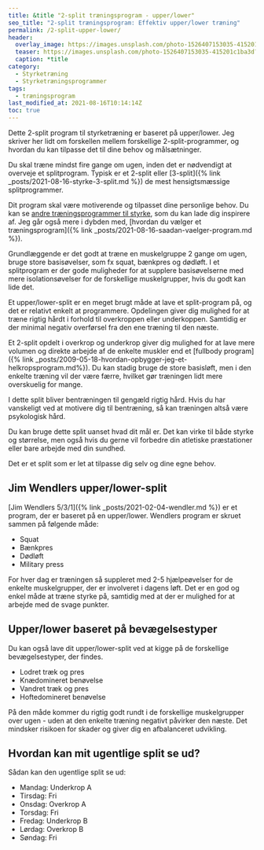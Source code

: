 ```yaml
---
title: &title "2-split træningsprogram - upper/lower"
seo_title: "2-split træningsprogram: Effektiv upper/lower træning"
permalink: /2-split-upper-lower/
header:
  overlay_image: https://images.unsplash.com/photo-1526407153035-415201c1ba3d?ixid=MnwxMjA3fDB8MHxwaG90by1wYWdlfHx8fGVufDB8fHx8&ixlib=rb-1.2.1&auto=format&fit=crop&h=630&w=1200&q=60
  teaser: https://images.unsplash.com/photo-1526407153035-415201c1ba3d?ixid=MnwxMjA3fDB8MHxwaG90by1wYWdlfHx8fGVufDB8fHx8&ixlib=rb-1.2.1&auto=format&fit=crop&h=300&w=400&q=10
  caption: *title
category:
  - Styrketræning
  - Styrketræningsprogrammer
tags:
  - træningsprogram
last_modified_at: 2021-08-16T10:14:14Z
toc: true
---
```


Dette 2-split program til styrketræning er baseret på upper/lower. Jeg skriver her lidt om forskellen mellem forskellige 2-split-programmer, og hvordan du kan tilpasse det til dine behov og målsætninger.

Du skal træne mindst fire gange om ugen, inden det er nødvendigt at overveje et splitprogram. Typisk er et 2-split eller [3-split]({% link _posts/2021-08-16-styrke-3-split.md %}) de mest hensigtsmæssige splitprogrammer.

Dit program skal være motiverende og tilpasset dine personlige behov. Du kan se [andre træningsprogrammer til styrke](/styrketraeningsprogrammer/), som du kan lade dig inspirere af. Jeg går også mere i dybden med, [hvordan du vælger et træningsprogram]({% link _posts/2021-08-16-saadan-vaelger-program.md %}).

Grundlæggende er det godt at træne en muskelgruppe 2 gange om ugen, bruge store basisøvelser, som fx squat, bænkpres og dødløft. I et splitprogram er der gode muligheder for at supplere basisøvelserne med mere isolationsøvelser for de forskellige muskelgrupper, hvis du godt kan lide det.

Et upper/lower-split er en meget brugt måde at lave et split-program på, og det er relativt enkelt at programmere. Opdelingen giver dig mulighed for at træne rigtig hårdt i forhold til overkroppen eller underkoppen. Samtidig er der minimal negativ overførsel fra den ene træning til den næste.

Et 2-split opdelt i overkrop og underkrop giver dig mulighed for at lave mere volumen og direkte arbejde af de enkelte muskler end et [fullbody program]({% link _posts/2009-05-18-hvordan-opbygger-jeg-et-helkropsprogram.md%}). Du kan stadig bruge de store basisløft, men i den enkelte træning vil der være færre, hvilket gør træningen lidt mere overskuelig for mange.

I dette split bliver bentræningen til gengæld rigtig hård. Hvis du har vanskeligt ved at motivere dig til bentræning, så kan træningen altså være psykologisk hård.

Du kan bruge dette split uanset hvad dit mål er. Det kan virke til både styrke og størrelse, men også hvis du gerne vil forbedre din atletiske præstationer eller bare arbejde med din sundhed.

Det er et split som er let at tilpasse dig selv og dine egne behov.

## Jim Wendlers upper/lower-split

[Jim Wendlers 5/3/1]({% link _posts/2021-02-04-wendler.md %}) er et program, der er baseret på en upper/lower. Wendlers program er skruet sammen på følgende måde:

- Squat
- Bænkpres
- Dødløft
- Military press

For hver dag er træningen så suppleret med 2-5 hjælpeøvelser for de enkelte muskelgrupper, der er involveret i dagens løft. Det er en god og enkel måde at træne styrke på, samtidig med at der er mulighed for at arbejde med de svage punkter.

## Upper/lower baseret på bevægelsestyper

Du kan også lave dit upper/lower-split ved at kigge på de forskellige bevægelsestyper, der findes.

- Lodret træk og pres
- Knædomineret benøvelse
- Vandret træk og pres
- Hoftedomineret benøvelse

På den måde kommer du rigtig godt rundt i de forskellige muskelgrupper over ugen - uden at den enkelte træning negativt påvirker den næste. Det mindsker risikoen for skader og giver dig en afbalanceret udvikling.

## Hvordan kan mit ugentlige split se ud?

Sådan kan den ugentlige split se ud:

- Mandag: Underkrop A
- Tirsdag: Fri
- Onsdag: Overkrop A
- Torsdag: Fri
- Fredag: Underkrop B
- Lørdag: Overkrop B
- Søndag: Fri
